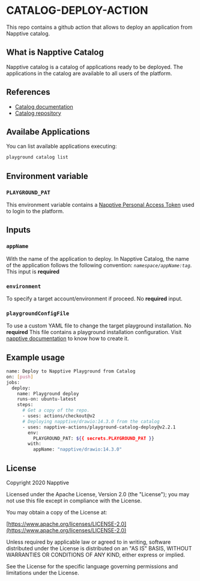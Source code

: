 # CATALOG-DEPLOY-ACTION

This repo contains a github action that allows to deploy an application from Napptive catalog.

## What is Napptive Catalog

Napptive catalog is a catalog of applications ready to be deployed. The applications in the catalog are available to all users of the platform.

## References

* [Catalog documentation](https://docs.napptive.com/Catalog.html)
* [Catalog repository](https://github.com/napptive/catalog-manager)

## Availabe Applications

You can list available applications executing:

```bash
playground catalog list
```

## Environment variable

### `PLAYGROUND_PAT`

This environment variable contains a [Napptive Personal Access Token]((https://docs.napptive.com/guides/Using_personal_access_tokens.html)) used to login to the platform.

## Inputs

### `appName`

With the name of the application to deploy. In Napptive Catalog, the name of the application follows the following convention: *`namespace/appName:tag`*. This input is __required__

### `environment`

To specify a target account/environment if proceed. No __required__ input.

### `playgroundConfigFile`

To use a custom YAML file to change the target playground installation. No __required__
This file contains a playground installation configuration. Visit [napptive documentation](https://docs.napptive.com/playground/On_premise_configuration.html#configuration-file) to know how to create it.

## Example usage

```bash
name: Deploy to Napptive Playground from Catalog
on: [push]
jobs:
  deploy:
    name: Playground deploy
    runs-on: ubuntu-latest
    steps:
      # Get a copy of the repo.
      - uses: actions/checkout@v2
      # Deploying napptive/drawio:14.3.0 from the catalog
      - uses: napptive-actions/playground-catalog-deploy@v2.2.1
        env:
          PLAYGROUND_PAT: ${{ secrets.PLAYGROUND_PAT }}
        with:
          appName: "napptive/drawio:14.3.0"

```

## License

Copyright 2020 Napptive

Licensed under the Apache License, Version 2.0 (the "License"); you may not use this file except in compliance with the License.

You may obtain a copy of the License at:

[https://www.apache.org/licenses/LICENSE-2.0](https://www.apache.org/licenses/LICENSE-2.0)

Unless required by applicable law or agreed to in writing, software distributed under the License is distributed on an "AS IS" BASIS, WITHOUT WARRANTIES OR CONDITIONS OF ANY KIND, either express or implied.

See the License for the specific language governing permissions and limitations under the License.
